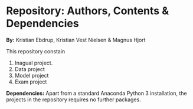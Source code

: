 # Repository: Authors, Contents & Dependencies

**By:** Kristian Ebdrup, Kristian Vest Nielsen & Magnus Hjort

This repository constain
1. Inagual project. 
2. Data project
3. Model project
4. Exam project



**Dependencies:** Apart from a standard Anaconda Python 3 installation, the projects in the repository requires no further packages. 